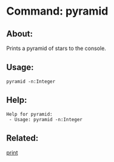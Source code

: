 Command: pyramid
====================

About:
--------------------
Prints a pyramid of stars to the console.

Usage:
--------------------
```
pyramid -n:Integer 
```

Help:
--------------------
```
Help for pyramid:
 - Usage: pyramid -n:Integer 

```

Related:
--------------------
[print](index.md)
